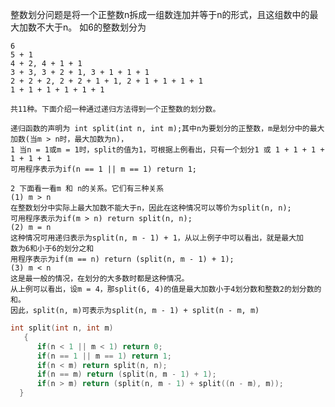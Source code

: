 整数划分问题是将一个正整数n拆成一组数连加并等于n的形式，且这组数中的最大加数不大于n。
    如6的整数划分为
    
    6
    5 + 1
    4 + 2, 4 + 1 + 1
    3 + 3, 3 + 2 + 1, 3 + 1 + 1 + 1
    2 + 2 + 2, 2 + 2 + 1 + 1, 2 + 1 + 1 + 1 + 1
    1 + 1 + 1 + 1 + 1 + 1
    
    共11种。下面介绍一种通过递归方法得到一个正整数的划分数。
    
    递归函数的声明为 int split(int n, int m);其中n为要划分的正整数，m是划分中的最大加数(当m > n时，最大加数为n)，
    1 当n = 1或m = 1时，split的值为1，可根据上例看出，只有一个划分1 或 1 + 1 + 1 + 1 + 1 + 1
    可用程序表示为if(n == 1 || m == 1) return 1;
    
    2 下面看一看m 和 n的关系。它们有三种关系
    (1) m > n
    在整数划分中实际上最大加数不能大于n，因此在这种情况可以等价为split(n, n);
    可用程序表示为if(m > n) return split(n, n);    
    (2) m = n
    这种情况可用递归表示为split(n, m - 1) + 1，从以上例子中可以看出，就是最大加
    数为6和小于6的划分之和
    用程序表示为if(m == n) return (split(n, m - 1) + 1);
    (3) m < n
    这是最一般的情况，在划分的大多数时都是这种情况。
    从上例可以看出，设m = 4，那split(6, 4)的值是最大加数小于4划分数和整数2的划分数的和。
    因此，split(n, m)可表示为split(n, m - 1) + split(n - m, m)


```c
int split(int n, int m)
   {
      if(n < 1 || m < 1) return 0;
      if(n == 1 || m == 1) return 1;
      if(n < m) return split(n, n);
      if(n == m) return (split(n, m - 1) + 1);
      if(n > m) return (split(n, m - 1) + split((n - m), m));
  }
